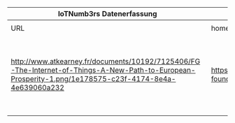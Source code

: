 |IoTNumb3rs Datenerfassung|||||||||||
| ---- | ---- | ---- | ---- | ---- | ---- | ---- | ---- | ---- | ---- | ---- |
||||||||||||
|URL|home_url|filename|device_class|device_count|market_class|market_volume|prognosis_year|publication_year|authorship_class|Dropbox folder|
|http://www.atkearney.fr/documents/10192/7125406/FG-The-Internet-of-Things-A-New-Path-to-European-Prosperity-1.png/1e178575-c23f-4174-8e4a-4e639060a232|https://www.atkearney.fr/not-found|file36_FG-The-Internet-of-Things-A-New-Path-to-European-Prosperity-1.png||||||||Pattoho/20181122-1800|
